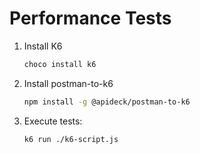 # Performance Tests

1. Install K6
   ```bash
   choco install k6
   ```
2. Install postman-to-k6
   ```bash
   npm install -g @apideck/postman-to-k6
   ```
3. Execute tests:
   ```bash
   k6 run ./k6-script.js
   ```